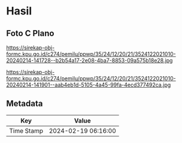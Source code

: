 # Hasil

## Foto C Plano

https://sirekap-obj-formc.kpu.go.id/c274/pemilu/ppwp/35/24/12/20/21/3524122021010-20240214-141728--b2b54a17-2e08-4ba7-8853-09a575b18e28.jpg

https://sirekap-obj-formc.kpu.go.id/c274/pemilu/ppwp/35/24/12/20/21/3524122021010-20240214-141901--aab4eb1d-5105-4a45-99fa-4ecd377492ca.jpg


## Metadata

| Key        | Value               |
| ---------- | ------------------- |
| Time Stamp | 2024-02-19 06:16:00 |



